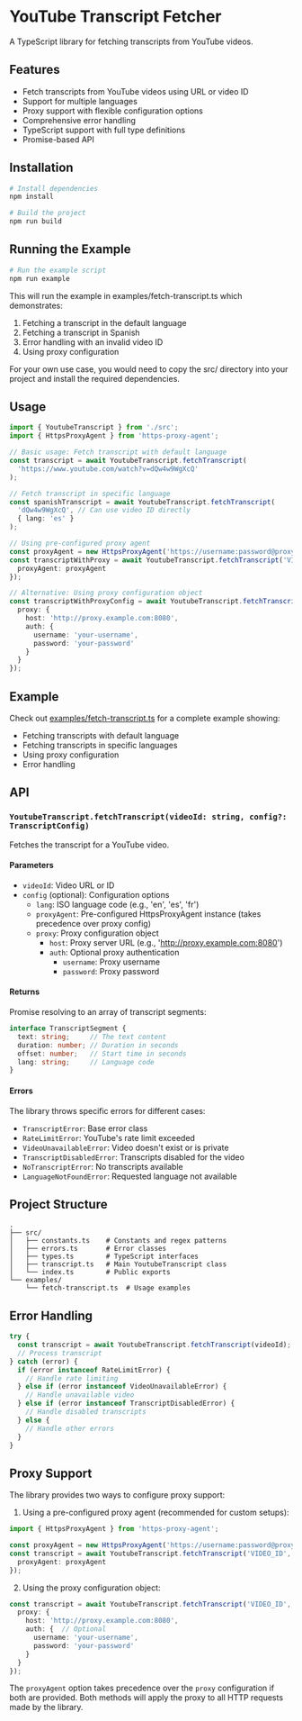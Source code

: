 # YouTube Transcript Fetcher

A TypeScript library for fetching transcripts from YouTube videos.

## Features

- Fetch transcripts from YouTube videos using URL or video ID
- Support for multiple languages
- Proxy support with flexible configuration options
- Comprehensive error handling
- TypeScript support with full type definitions
- Promise-based API

## Installation

```bash
# Install dependencies
npm install

# Build the project
npm run build
```

## Running the Example

```bash
# Run the example script
npm run example
```

This will run the example in examples/fetch-transcript.ts which demonstrates:
1. Fetching a transcript in the default language
2. Fetching a transcript in Spanish
3. Error handling with an invalid video ID
4. Using proxy configuration

For your own use case, you would need to copy the src/ directory into your project
and install the required dependencies.

## Usage

```typescript
import { YoutubeTranscript } from './src';
import { HttpsProxyAgent } from 'https-proxy-agent';

// Basic usage: Fetch transcript with default language
const transcript = await YoutubeTranscript.fetchTranscript(
  'https://www.youtube.com/watch?v=dQw4w9WgXcQ'
);

// Fetch transcript in specific language
const spanishTranscript = await YoutubeTranscript.fetchTranscript(
  'dQw4w9WgXcQ', // Can use video ID directly
  { lang: 'es' }
);

// Using pre-configured proxy agent
const proxyAgent = new HttpsProxyAgent('https://username:password@proxy.example.com:8080');
const transcriptWithProxy = await YoutubeTranscript.fetchTranscript('VIDEO_ID', {
  proxyAgent: proxyAgent
});

// Alternative: Using proxy configuration object
const transcriptWithProxyConfig = await YoutubeTranscript.fetchTranscript('VIDEO_ID', {
  proxy: {
    host: 'http://proxy.example.com:8080',
    auth: {
      username: 'your-username',
      password: 'your-password'
    }
  }
});
```

## Example

Check out [examples/fetch-transcript.ts](examples/fetch-transcript.ts) for a complete example showing:
- Fetching transcripts with default language
- Fetching transcripts in specific languages
- Using proxy configuration
- Error handling

## API

### `YoutubeTranscript.fetchTranscript(videoId: string, config?: TranscriptConfig)`

Fetches the transcript for a YouTube video.

#### Parameters

- `videoId`: Video URL or ID
- `config` (optional): Configuration options
  - `lang`: ISO language code (e.g., 'en', 'es', 'fr')
  - `proxyAgent`: Pre-configured HttpsProxyAgent instance (takes precedence over proxy config)
  - `proxy`: Proxy configuration object
    - `host`: Proxy server URL (e.g., 'http://proxy.example.com:8080')
    - `auth`: Optional proxy authentication
      - `username`: Proxy username
      - `password`: Proxy password

#### Returns

Promise resolving to an array of transcript segments:

```typescript
interface TranscriptSegment {
  text: string;     // The text content
  duration: number; // Duration in seconds
  offset: number;   // Start time in seconds
  lang: string;     // Language code
}
```

#### Errors

The library throws specific errors for different cases:

- `TranscriptError`: Base error class
- `RateLimitError`: YouTube's rate limit exceeded
- `VideoUnavailableError`: Video doesn't exist or is private
- `TranscriptDisabledError`: Transcripts disabled for the video
- `NoTranscriptError`: No transcripts available
- `LanguageNotFoundError`: Requested language not available

## Project Structure

```
.
├── src/
│   ├── constants.ts    # Constants and regex patterns
│   ├── errors.ts       # Error classes
│   ├── types.ts        # TypeScript interfaces
│   ├── transcript.ts   # Main YoutubeTranscript class
│   └── index.ts        # Public exports
└── examples/
    └── fetch-transcript.ts  # Usage examples
```

## Error Handling

```typescript
try {
  const transcript = await YoutubeTranscript.fetchTranscript(videoId);
  // Process transcript
} catch (error) {
  if (error instanceof RateLimitError) {
    // Handle rate limiting
  } else if (error instanceof VideoUnavailableError) {
    // Handle unavailable video
  } else if (error instanceof TranscriptDisabledError) {
    // Handle disabled transcripts
  } else {
    // Handle other errors
  }
}
```

## Proxy Support

The library provides two ways to configure proxy support:

1. Using a pre-configured proxy agent (recommended for custom setups):
```typescript
import { HttpsProxyAgent } from 'https-proxy-agent';

const proxyAgent = new HttpsProxyAgent('https://username:password@proxy.example.com:8080');
const transcript = await YoutubeTranscript.fetchTranscript('VIDEO_ID', {
  proxyAgent: proxyAgent
});
```

2. Using the proxy configuration object:
```typescript
const transcript = await YoutubeTranscript.fetchTranscript('VIDEO_ID', {
  proxy: {
    host: 'http://proxy.example.com:8080',
    auth: {  // Optional
      username: 'your-username',
      password: 'your-password'
    }
  }
});
```

The `proxyAgent` option takes precedence over the `proxy` configuration if both are provided. Both methods will apply the proxy to all HTTP requests made by the library.
